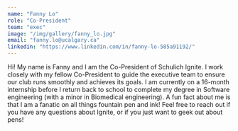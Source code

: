 ```yaml
---
name: "Fanny Lo"
role: "Co-President"
team: "exec"
image: "/img/gallery/fanny_lo.jpg"
email: "fanny.lo@ucalgary.ca"
linkedin: "https://www.linkedin.com/in/fanny-lo-585a91192/"
---
```


Hi! My name is Fanny and I am the Co-President of Schulich Ignite. I work closely with my fellow Co-President to guide the executive team to ensure our club runs smoothly and achieves its goals. I am currently on a 16-month internship before I return back to school to complete my degree in Software engineering (with a minor in Biomedical engineering). A fun fact about me is that I am a fanatic on all things fountain pen and ink! Feel free to reach out if you have any questions about Ignite, or if you just want to geek out about pens!